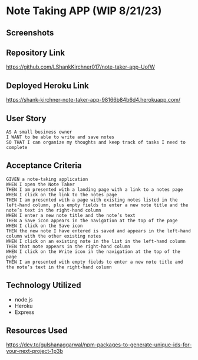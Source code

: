 # Note Taking APP (WIP 8/21/23)

## Screenshots

## Repository Link
https://github.com/LShankKirchner017/note-taker-app-UofW

## Deployed Heroku Link
https://shank-kirchner-note-taker-app-98166b84b6d4.herokuapp.com/


## User Story

```
AS A small business owner
I WANT to be able to write and save notes
SO THAT I can organize my thoughts and keep track of tasks I need to complete
```


## Acceptance Criteria

```
GIVEN a note-taking application
WHEN I open the Note Taker
THEN I am presented with a landing page with a link to a notes page
WHEN I click on the link to the notes page
THEN I am presented with a page with existing notes listed in the left-hand column, plus empty fields to enter a new note title and the note’s text in the right-hand column
WHEN I enter a new note title and the note’s text
THEN a Save icon appears in the navigation at the top of the page
WHEN I click on the Save icon
THEN the new note I have entered is saved and appears in the left-hand column with the other existing notes
WHEN I click on an existing note in the list in the left-hand column
THEN that note appears in the right-hand column
WHEN I click on the Write icon in the navigation at the top of the page
THEN I am presented with empty fields to enter a new note title and the note’s text in the right-hand column
```


## Technology Utilized
- node.js
- Heroku
- Express

## Resources Used 
https://dev.to/gulshanaggarwal/npm-packages-to-generate-unique-ids-for-your-next-project-1p3b